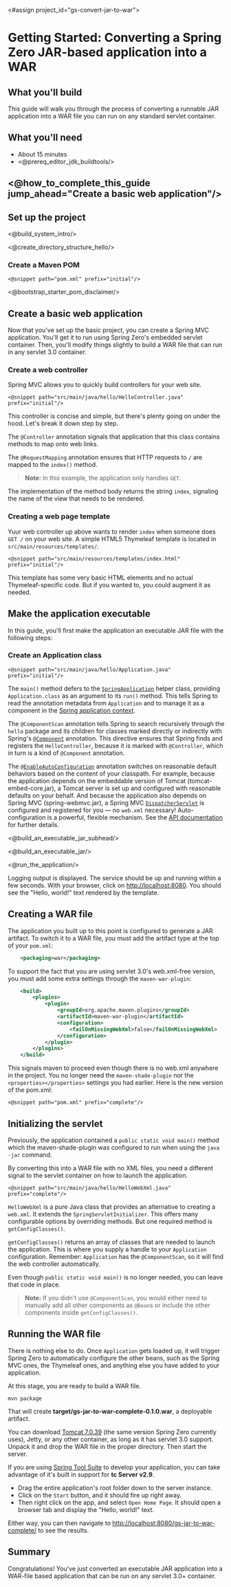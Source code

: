 <#assign project_id="gs-convert-jar-to-war">

# Getting Started: Converting a Spring Zero JAR-based application into a WAR

What you'll build
-----------------
This guide will walk you through the process of converting a runnable JAR application into a WAR file you can run on any standard servlet container.

What you'll need
----------------

 - About 15 minutes
 - <@prereq_editor_jdk_buildtools/>


## <@how_to_complete_this_guide jump_ahead="Create a basic web application"/>


<a name="scratch"></a>
Set up the project
------------------

<@build_system_intro/>

<@create_directory_structure_hello/>

### Create a Maven POM

    <@snippet path="pom.xml" prefix="initial"/>

<@bootstrap_starter_pom_disclaimer/>


<a name="initial"></a>
Create a basic web application
------------------------------
Now that you've set up the basic project, you can create a Spring MVC application. You'll get it to run using Spring Zero's embedded servlet container. Then, you'll modify things slightly to build a WAR file that can run in any servlet 3.0 container.


### Create a web controller

Spring MVC allows you to quickly build controllers for your web site.

    <@snippet path="src/main/java/hello/HelloController.java" prefix="initial"/>

This controller is concise and simple, but there's plenty going on under the hood. Let's break it down step by step.

The `@Controller` annotation signals that application that this class contains methods to map onto web links.

The `@RequestMapping` annotation ensures that HTTP requests to `/` are mapped to the `index()` method.

> **Note:** In this example, the application only handles `GET`.

The implementation of the method body returns the string `index`, signaling the name of the view that needs to be rendered.

### Creating a web page template

Yuur web controller up above wants to render `index` when someone does `GET /` on your web site. A simple HTML5 Thymeleaf template is located in `src/main/resources/templates/`.

    <@snippet path="src/main/resources/templates/index.html" prefix="initial"/>
    
This template has some very basic HTML elements and no actual Thymeleaf-specific code. But if you wanted to, you could augment it as needed.

Make the application executable
-------------------------------

In this guide, you'll first make the application an executable JAR file with the following steps:

### Create an Application class

    <@snippet path="src/main/java/hello/Application.java" prefix="initial"/>

The `main()` method defers to the [`SpringApplication`][] helper class, providing `Application.class` as an argument to its `run()` method. This tells Spring to read the annotation metadata from `Application` and to manage it as a component in the [Spring application context][u-application-context].

The `@ComponentScan` annotation tells Spring to search recursively through the `hello` package and its children for classes marked directly or indirectly with Spring's [`@Component`][] annotation. This directive ensures that Spring finds and registers the `HelloController`, because it is marked with `@Controller`, which in turn is a kind of `@Component` annotation.

The [`@EnableAutoConfiguration`][] annotation switches on reasonable default behaviors based on the content of your classpath. For example, because the application depends on the embeddable version of Tomcat (tomcat-embed-core.jar), a Tomcat server is set up and configured with reasonable defaults on your behalf. And because the application also depends on Spring MVC (spring-webmvc.jar), a Spring MVC [`DispatcherServlet`][] is configured and registered for you — no `web.xml` necessary! Auto-configuration is a powerful, flexible mechanism. See the [API documentation][`@EnableAutoConfiguration`] for further details.

<@build_an_executable_jar_subhead/>

<@build_an_executable_jar/>

<@run_the_application/>

Logging output is displayed. The service should be up and running within a few seconds. With your browser, click on [http://localhost:8080](http://localhost:8080). You should see the "Hello, world!" text rendered by the template.

Creating a WAR file
-------------------
The application you built up to this point is configured to generate a JAR artifact. To switch it to a WAR file, you must add the artifact type at the top of your `pom.xml`:

```xml
    <packaging>war</packaging>
```

To support the fact that you are using servlet 3.0's web.xml-free version, you must add some extra settings through the `maven-war-plugin`:

```xml
    <build>
    	<plugins>
    		<plugin>
    			<groupId>org.apache.maven.plugins</groupId>
    			<artifactId>maven-war-plugin</artifactId>
    			<configuration>
    				<failOnMissingWebXml>false</failOnMissingWebXml>
    			</configuration>
    		</plugin>
    	</plugins>
    </build>
```

This signals maven to proceed even though there is no web.xml anywhere in the project. You no longer need the `maven-shade-plugin` nor the `<properties></properties>` settings you had earlier. Here is the new version of the pom.xml:

    <@snippet path="pom.xml" prefix="complete"/>

Initializing the servlet
------------------------
Previously, the application contained a `public static void main()` method which the maven-shade-plugin was configured to run when using the `java -jar` command.

By converting this into a WAR file with no XML files, you need a different signal to the servlet container on how to launch the application.

    <@snippet path="src/main/java/hello/HelloWebXml.java" prefix="complete"/>
    
`HelloWebXml` is a pure Java class that provides an alternative to creating a `web.xml`. It extends the `SpringServletInitializer`. This offers many configurable options by overriding methods. But one required method is `getConfigClasses()`.

`getConfigClasses()` returns an array of classes that are needed to launch the application. This is where you supply a handle to your `Application` configuration. Remember: `Application` has the `@ComponentScan`, so it will find the web controller automatically.

Even though `public static void main()` is no longer needed, you can leave that code in place.

> **Note:** If you didn't use `@ComponentScan`, you would either need to manually add all other components as `@Bean`s or include the other components inside `getConfigClasses()`.

Running the WAR file
--------------------

There is nothing else to do. Once `Application` gets loaded up, it will trigger Spring Zero to automatically configure the other beans, such as the Spring MVC ones, the Thymeleaf ones, and anything else you have added to your application.

At this stage, you are ready to build a WAR file.

    mvn package
    
That will create **target/gs-jar-to-war-complete-0.1.0.war**, a deployable artifact.
    
You can download [Tomcat 7.0.39](http://archive.apache.org/dist/tomcat/tomcat-7/v7.0.39/bin/) (the same version Spring Zero currently uses), Jetty, or any other container, as long as it has servlet 3.0 support. Unpack it and drop the WAR file in the proper directory. Then start the server.

If you are using [Spring Tool Suite](http://www.springsource.org/sts) to develop your application, you can take advantage of it's built in support for **tc Server v2.9**. 
- Drag the entire application's root folder down to the server instance. 
- Click on the `Start` button, and it should fire up right away. 
- Then right click on the app, and select `Open Home Page`. It should open a browser tab and display the "Hello, world!" text.

Either way, you can then navigate to [http://localhost:8080/gs-jar-to-war-complete/](http://localhost:8080/gs-jar-to-war-complete/) to see the results.


Summary
-------

Congratulations! You've just converted an executable JAR application into a WAR-file based application that can be run on any servlet 3.0+ container.



[u-war]: /understanding/war
[u-tomcat]: /understanding/tomcat
[u-application-context]: /understanding/application-context
[`@Controller`]: http://static.springsource.org/spring/docs/current/javadoc-api/org/springframework/stereotype/Controller.html
[`SpringApplication`]: http://static.springsource.org/spring-bootstrap/docs/0.5.0.BUILD-SNAPSHOT/javadoc-api/org/springframework/bootstrap/SpringApplication.html
[`@EnableAutoConfiguration`]: http://static.springsource.org/spring-bootstrap/docs/0.5.0.BUILD-SNAPSHOT/javadoc-api/org/springframework/bootstrap/context/annotation/SpringApplication.html
[`@Component`]: http://static.springsource.org/spring/docs/current/javadoc-api/org/springframework/stereotype/Component.html
[`@ResponseBody`]: http://static.springsource.org/spring/docs/current/javadoc-api/org/springframework/web/bind/annotation/ResponseBody.html
[`MappingJackson2HttpMessageConverter`]: http://static.springsource.org/spring/docs/current/javadoc-api/org/springframework/http/converter/json/MappingJackson2HttpMessageConverter.html
[`DispatcherServlet`]: http://static.springsource.org/spring/docs/current/javadoc-api/org/springframework/web/servlet/DispatcherServlet.html
